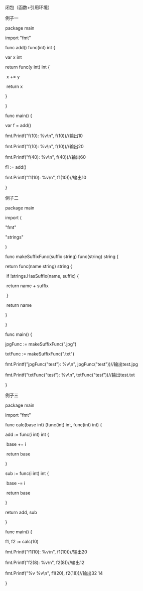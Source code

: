 闭包（函数+引用环境）

例子一

package main

import "fmt"

func add() func(int) int {

  var x int

  return func(y int) int {

​    x += y

​    return x

  }

}

func main() {

  var f = add()

  fmt.Printf("f(10): %v\n", f(10))//输出10

  fmt.Printf("f(10): %v\n", f(10))//输出20

  fmt.Printf("f(40): %v\n", f(40))//输出60

  f1 := add()

  fmt.Printf("f1(10): %v\n", f1(10))//输出10

}

例子二

package main

import (

  "fmt"

  "strings"

)

func makeSuffixFunc(suffix string) func(string) string {

  return func(name string) string {

​    if !strings.HasSuffix(name, suffix) {

​      return name + suffix

​    }

​    return name

  }

}

func main() {

  jpgFunc := makeSuffixFunc(".jpg")

  txtFunc := makeSuffixFunc(".txt")

  fmt.Printf("jpgFunc(\"test\"): %v\n", jpgFunc("test"))//输出test.jpg

  fmt.Printf("txtFunc(\"test\"): %v\n", txtFunc("test"))//输出test.txt

}

例子三

package main

import "fmt"

func calc(base int) (func(int) int, func(int) int) {

  add := func(i int) int {

​    base += i

​    return base

  }

  sub := func(i int) int {

​    base -= i

​    return base

  }

  return add, sub

}

func main() {

  f1, f2 := calc(10)

  fmt.Printf("f1(10): %v\n", f1(10))//输出20

  fmt.Printf("f2(8): %v\n", f2(8))//输出12

  fmt.Printf("%v %v\n", f1(20), f2(18))//输出32 14

}